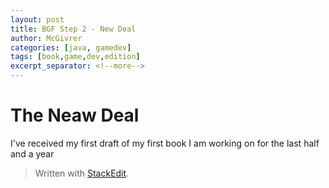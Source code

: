 ```yaml
---
layout: post
title: BGF Step 2 - New Deal
author: McGivrer
categories: [java, gamedev]
tags: [book,game,dev,edition]
excerpt_separator: <!--more-->
---
```

# The Neaw Deal

I've received my first draft of my first book I am working on for the last half and a year

> Written with [StackEdit](https://stackedit.io/).
<!--stackedit_data:
eyJoaXN0b3J5IjpbMTk3OTM0Mzg1NF19
-->